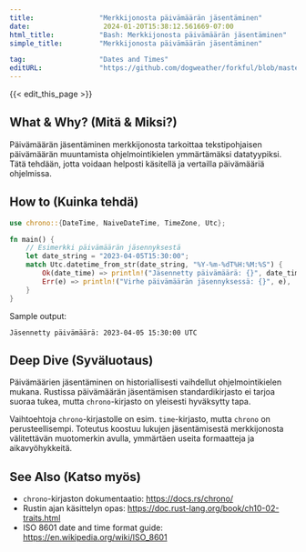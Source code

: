 ```yaml
---
title:                "Merkkijonosta päivämäärän jäsentäminen"
date:                  2024-01-20T15:38:12.561669-07:00
html_title:           "Bash: Merkkijonosta päivämäärän jäsentäminen"
simple_title:         "Merkkijonosta päivämäärän jäsentäminen"

tag:                  "Dates and Times"
editURL:              "https://github.com/dogweather/forkful/blob/master/content/fi/rust/parsing-a-date-from-a-string.md"
---
```


{{< edit_this_page >}}

## What & Why? (Mitä & Miksi?)
Päivämäärän jäsentäminen merkkijonosta tarkoittaa tekstipohjaisen päivämäärän muuntamista ohjelmointikielen ymmärtämäksi datatyypiksi. Tätä tehdään, jotta voidaan helposti käsitellä ja vertailla päivämääriä ohjelmissa.

## How to (Kuinka tehdä)
```rust
use chrono::{DateTime, NaiveDateTime, TimeZone, Utc};

fn main() {
    // Esimerkki päivämäärän jäsennyksestä
    let date_string = "2023-04-05T15:30:00";
    match Utc.datetime_from_str(date_string, "%Y-%m-%dT%H:%M:%S") {
        Ok(date_time) => println!("Jäsennetty päivämäärä: {}", date_time),
        Err(e) => println!("Virhe päivämäärän jäsennyksessä: {}", e),
    }
}
```
Sample output:
```
Jäsennetty päivämäärä: 2023-04-05 15:30:00 UTC
```

## Deep Dive (Syväluotaus)
Päivämäärien jäsentäminen on historiallisesti vaihdellut ohjelmointikielen mukana. Rustissa päivämäärän jäsentämisen standardikirjasto ei tarjoa suoraa tukea, mutta `chrono`-kirjasto on yleisesti hyväksytty tapa.

Vaihtoehtoja `chrono`-kirjastolle on esim. `time`-kirjasto, mutta `chrono` on perusteellisempi. Toteutus koostuu lukujen jäsentämisestä merkkijonosta välitettävän muotomerkin avulla, ymmärtäen useita formaatteja ja aikavyöhykkeitä.

## See Also (Katso myös)
- `chrono`-kirjaston dokumentaatio: https://docs.rs/chrono/
- Rustin ajan käsittelyn opas: https://doc.rust-lang.org/book/ch10-02-traits.html
- ISO 8601 date and time format guide: https://en.wikipedia.org/wiki/ISO_8601
